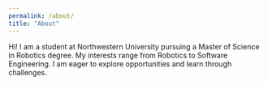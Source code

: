 ```yaml
---
permalink: /about/
title: "About"
---
```


Hi! I am a student at Northwestern University pursuing a Master of Science in Robotics degree. My interests range from Robotics to Software Engineering. I am eager to explore opportunities and learn through challenges.
